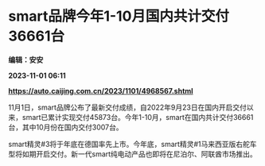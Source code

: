 # smart品牌今年1-10月国内共计交付36661台
**编辑：安安**

**2023-11-01 06:11**

**https://auto.caijing.com.cn/2023/1101/4968567.shtml**

11月1日，smart品牌公布了最新交付成绩，自2022年9月23日在国内开启交付以来，smart已累计实现交付45873台。今年1-10月，smart在国内共计交付36661台，其中10月份在国内交付3007台。

smart精灵#3将于年底在德国率先上市。今年底，smart精灵#1马来西亚版右舵车型将如期开启交付。新一代smart纯电动产品也即将在尼泊尔、阿联酋市场推出。